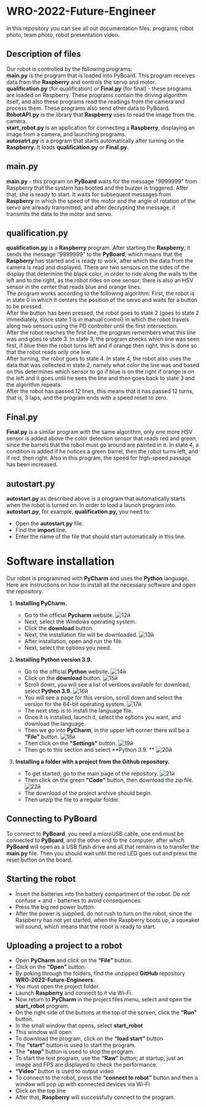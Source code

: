 WRO-2022-Future-Engineer
===========================

In this repository you can see all our documentation files: programs, robot photo, team photo, robot presentation video.  

Description of files
---------------------------
Our robot is controlled by the following programs:  
**main.py** is the program that is loaded into PyBoard. This program receives data from the **Raspberry** and controls the servo and motor.  
**qualification.py** (for qualification) or **Final.py** (for final) - these programs are loaded on Raspberry. These programs contain the driving algorithm itself, and also these programs read the readings from the camera and process them. These programs also send other data to PyBoard.  
**RobotAPI.py** is the library that **Raspberry** uses to read the image from the camera.  
**start_robot.py** is an application for connecting a **Raspberry**, displaying an image from a camera, and launching programs.  
**autosatrt.py** is a program that starts automatically after turning on the **Raspberry**. It loads **qualification.py** or **Final.py**.  

main.py
---------------------------
**main.py** - this program on **PyBoard** waits for the message "9999999" from Raspberry that the system has booted and the buzzer is triggered. After that, she is ready to start. It waits for subsequent messages from **Raspberry** in which the speed of the motor and the angle of rotation of the servo are already transmitted, and after decrypting the message, it transmits the data to the motor and servo.

qualification.py
---------------------------
**qualification.py** is a **Raspberry** program. After starting the **Raspberry**, it sends the message “9999999” to the **PyBoard**, which means that the **Raspberry** has started and is ready to work, after which the data from the camera is read and displayed. There are two sensors on the sides of the display that determine the black color, in order to ride along the walls to the left and to the right, as the robot rides on one sensor, there is also an HSV sensor in the center that reads blue and orange lines.  
The program works according to the following algorithm:
First, the robot is in state 0 in which it centers the position of the servo and waits for a button to be pressed.  
After the button has been pressed, the robot goes to state 2 (goes to state 2 immediately, since state 1 is in manual control) in which the robot travels along two sensors using the PD controller until the first intersection.  
After the robot reaches the first line, the program remembers what this line was and goes to state 3. In state 3, the program checks which line was seen first, if blue then the robot turns left and if orange then right, this is done so that the robot reads only one line.  
After turning, the robot goes to state 4. In state 4, the robot also uses the data that was collected in state 2, namely what color the line was and based on this determines which sensor to go if blue is on the right if orange is on the left and it goes until he sees the line and then goes back to state 3 and the algorithm repeats.  
After the robot has passed 12 lines, this means that it has passed 12 turns, that is, 3 laps, and the program ends with a speed reset to zero.

Final.py
---------------------------
**Final.py** is a similar program with the same algorithm, only one more HSV sensor is added above the color detection sensor that reads red and green, since the barrels that the robot must go around are painted in it. In state 4, a condition is added if he notices a green barrel, then the robot turns left, and if red, then right. Also in this program, the speed for high-speed passage has been increased.

autostart.py
---------------------------
**autostart.py** as described above is a program that automatically starts when the robot is turned on. In order to load a launch program into **autostart.py**, for example, **qualification.py,** you need to:  
* Open the **autostart.py** file.
* Find the **import** line.
* Enter the name of the file that should start automatically in this line.


Software installation
===========================
Our robot is programmed with **PyCharm** and uses the **Python** language. Here are instructions on how to install all the necessary software and open the repository.
1. **Installing PyCharm.**
	* Go to the official **Pycharm** website.
	![12й](https://user-images.githubusercontent.com/99865132/168006290-20d750a5-c94d-40dd-bf8e-92b863529f8f.png)
	* Next, select the Windows operating system.
	* Click the **download** button.
	* Next, the installation file will be downloaded.
	![13й](https://user-images.githubusercontent.com/99865132/168006320-a603946c-1eb0-498d-ba2a-ac392610b678.png)
	* After installation, open and run the file.
	* Next, select the options you need.
2. **Installing Python version 3.9.**
	* Go to the official **Python** website.
	![14й](https://user-images.githubusercontent.com/99865132/168006348-5e8710ac-00d2-4672-b926-e78335f867d2.png)
	* Click on the **download** button.
	![15й](https://user-images.githubusercontent.com/99865132/168006375-5048e824-c618-4d20-9937-26fa530af35a.png)
	* Scroll down, you will see a list of versions available for download, select **Python 3.9.**
	![16й](https://user-images.githubusercontent.com/99865132/168006407-58c166cb-3fab-46ab-8094-a12b762814be.png)
	* You will see a page for this version, scroll down and select the version for the 64-bit operating system.
	![17й](https://user-images.githubusercontent.com/99865132/168006434-e10061fc-f4fb-4eb0-85af-29714b226280.png)
	* The next step is to install the language file.
	* Once it is installed, launch it, select the options you want, and download the language.
	* Then we go into **PyCharm**, in the upper left corner there will be a **“File”** button.
	![18й](https://user-images.githubusercontent.com/99865132/168006479-0790610f-7114-4a1f-acc5-18fc41d6f2a8.png)
	* Then click on the **"Settings"** button.
	![19й](https://user-images.githubusercontent.com/99865132/168006522-b4163917-95d2-43b4-b8ac-4bbaf6a99552.png)
	* Then go to this section and select **Python 3.9.  **
	![20й](https://user-images.githubusercontent.com/99865132/168006543-17a017f4-9ad0-4116-b779-d18bc5f393ee.png)
	
2. **Installing a folder with a project from the Github repository.**
	* To get started, go to the main page of the repository.
	![21й](https://user-images.githubusercontent.com/99865132/168006584-5026761c-1cf1-4511-8c8e-3ddd3e328ff6.png)
	* Then click on the green **"Code"** button, then download the zip file.
	![22й](https://user-images.githubusercontent.com/99865132/168006608-5b2d6d7d-693d-419d-9645-345967b915c1.png)
	* The download of the project archive should begin.
	* Then unzip the file to a regular folder.

Connecting to PyBoard
---------------------------
To connect to **PyBoard**, you need a microUSB cable, one end must be connected to **PyBoard**, and the other end to the computer, after which **PyBoard** will open as a USB flash drive and all that remains is to transfer the **main.py** file. Then you should wait until the red LED goes out and press the reset button on the board.

Starting the robot
---------------------------
* Insert the batteries into the battery compartment of the robot. Do not confuse + and - batteries to avoid consequences.
* Press the big red power button.
* After the power is supplied, do not rush to turn on the robot, since the Raspberry has not yet started, when the Raspberry boots up, a squeaker will sound, which means that the robot is ready to start.

Uploading a project to a robot
---------------------------
* Open **PyCharm** and click on the **“File”** button.
* Click on the **“Open”** button.
* By poking through the folders, find the unzipped **GitHub** repository **WRO-2022-Future-Engineers**.
* You must open the project folder.
* Launch **Raspberry** and connect to it via Wi-Fi.
* Now return to **PyCharm** in the project files menu, select and open the **start_robot** program.
* On the right side of the buttons at the top of the screen, click the **“Run”** button.
* In the small window that opens, select **start_robot**
* This window will open
* To download the program, click on the **“load start”** button
* The **“start”** button is used to start the program.
* The **“stop”** button is used to stop the program.
* To start the test program, use the **“Raw”** button; at startup, just an image and FPS are displayed to check the performance.
* **“Video”** button is used to output video
* To connect to the robot, press the **“connect to robot”** button and then a window will pop up with connected devices via Wi-Fi
* Click on the top line
* After that, **Raspberry** will successfully connect to the program.
